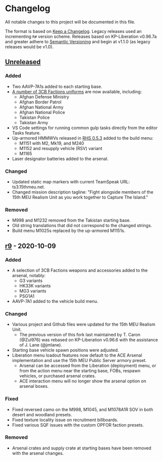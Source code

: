 # Changelog

All notable changes to this project will be documented in this file.

The format is based on [Keep a Changelog](https://keepachangelog.com/en/1.0.0/). Legacy releases used an incrementing `R#` version scheme. Releases based on KP-Liberation v0.96.7a and greater adhere to [Semantic Versioning](https://semver.org/spec/v2.0.0.html) and begin at v1.1.0 (as legacy releases would be v1.0).

## [Unreleased]

### Added

- Two AAVP-7A1s added to each starting base.
- [A number of 3CB Factions uniforms](https://github.com/15thmeu/Liberation/issues/25) are now available, including:
  - Afghan Defense Ministry
  - Afghan Border Patrol
  - Afghan National Army
  - Afghan National Police
  - Takistan Police
  - Takistan Army
- VS Code settings for running common gulp tasks directly from the editor Tasks feature.
- Up-armored HMMWVs released in [RHS 0.5.3](http://www.rhsmods.org/mod/2#0.5.3) added to the build menu:
  - M1151 with M2, Mk19, and M240
  - M1152 and resupply vehicle (RSV) variant
  - M1165
- Laser designator batteries added to the arsenal.

### Changed

- Updated static map markers with current TeamSpeak URL: ts3.15thmeu.net.
- Changed mission description tagline: "Fight alongside members of the 15th MEU Realism Unit as you work together to Capture The Island."

### Removed

- M998 and M1232 removed from the Takistan starting base.
- Old string translations that did not correspond to the changed strings.
- Build menu M1025s replaced by the up-armored M1151s.

## [r9] - 2020-10-09

### Added

- A selection of 3CB Factions weapons and accessories added to the arsenal, notably:
  - G3 variants
  - HK33K variants
  - MG3 variants
  - PSG1A1
- AAVP-7A1 added to the vehicle build menu.

### Changed

- Various project and Github files were updated for the 15th MEU Realism Unit.
  - The previous version of this fork last maintained by T. Caron (@Zul976) was rebased on KP-Liberation v0.96.6 with the assistance of J. Lane (@jmlane).
- Starting base vehicle spawn positions were adjusted.
- Liberation menu loadout features now default to the ACE Arsenal implementation and use the 15th MEU Public Server armory preset.
  - Arsenal can be accessed from the Liberation (deployment) menu, or from the action menu near the starting base, FOBs, respawn vehicles, or purchased arsenal crates.
  - ACE interaction menu will no longer show the arsenal option on arsenal boxes.

### Fixed

- Fixed reversed camo on the M998, M1045, and M1078A1R SOV in both desert and woodland presets.
- Fixed texture locality issue on recruitment billboards.
- Fixed various SQF issues with the custom OPFOR faction presets.

### Removed

- Arsenal crates and supply crate at starting bases have been removed with the arsenal changes.

[Unreleased]: https://github.com/15thmeu/Liberation/compare/r9...HEAD
[r9]: https://github.com/15thmeu/Liberation/compare/v0.96.6...r9
